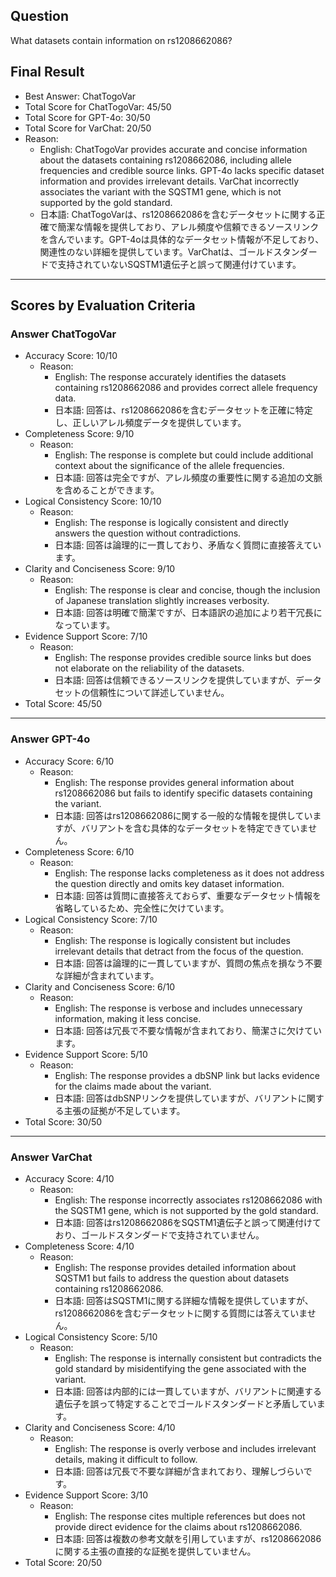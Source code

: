 ## Question

What datasets contain information on rs1208662086?

## Final Result

- Best Answer: ChatTogoVar
- Total Score for ChatTogoVar: 45/50
- Total Score for GPT-4o: 30/50
- Total Score for VarChat: 20/50
- Reason:
  - English: ChatTogoVar provides accurate and concise information about the datasets containing rs1208662086, including allele frequencies and credible source links. GPT-4o lacks specific dataset information and provides irrelevant details. VarChat incorrectly associates the variant with the SQSTM1 gene, which is not supported by the gold standard.
  - 日本語: ChatTogoVarは、rs1208662086を含むデータセットに関する正確で簡潔な情報を提供しており、アレル頻度や信頼できるソースリンクを含んでいます。GPT-4oは具体的なデータセット情報が不足しており、関連性のない詳細を提供しています。VarChatは、ゴールドスタンダードで支持されていないSQSTM1遺伝子と誤って関連付けています。

---

## Scores by Evaluation Criteria

### Answer ChatTogoVar
- Accuracy Score: 10/10
  - Reason: 
    - English: The response accurately identifies the datasets containing rs1208662086 and provides correct allele frequency data. 
    - 日本語: 回答は、rs1208662086を含むデータセットを正確に特定し、正しいアレル頻度データを提供しています。
- Completeness Score: 9/10
  - Reason: 
    - English: The response is complete but could include additional context about the significance of the allele frequencies.
    - 日本語: 回答は完全ですが、アレル頻度の重要性に関する追加の文脈を含めることができます。
- Logical Consistency Score: 10/10
  - Reason: 
    - English: The response is logically consistent and directly answers the question without contradictions.
    - 日本語: 回答は論理的に一貫しており、矛盾なく質問に直接答えています。
- Clarity and Conciseness Score: 9/10
  - Reason: 
    - English: The response is clear and concise, though the inclusion of Japanese translation slightly increases verbosity.
    - 日本語: 回答は明確で簡潔ですが、日本語訳の追加により若干冗長になっています。
- Evidence Support Score: 7/10
  - Reason: 
    - English: The response provides credible source links but does not elaborate on the reliability of the datasets.
    - 日本語: 回答は信頼できるソースリンクを提供していますが、データセットの信頼性について詳述していません。
- Total Score: 45/50

---

### Answer GPT-4o
- Accuracy Score: 6/10
  - Reason: 
    - English: The response provides general information about rs1208662086 but fails to identify specific datasets containing the variant.
    - 日本語: 回答はrs1208662086に関する一般的な情報を提供していますが、バリアントを含む具体的なデータセットを特定できていません。
- Completeness Score: 6/10
  - Reason: 
    - English: The response lacks completeness as it does not address the question directly and omits key dataset information.
    - 日本語: 回答は質問に直接答えておらず、重要なデータセット情報を省略しているため、完全性に欠けています。
- Logical Consistency Score: 7/10
  - Reason: 
    - English: The response is logically consistent but includes irrelevant details that detract from the focus of the question.
    - 日本語: 回答は論理的に一貫していますが、質問の焦点を損なう不要な詳細が含まれています。
- Clarity and Conciseness Score: 6/10
  - Reason: 
    - English: The response is verbose and includes unnecessary information, making it less concise.
    - 日本語: 回答は冗長で不要な情報が含まれており、簡潔さに欠けています。
- Evidence Support Score: 5/10
  - Reason: 
    - English: The response provides a dbSNP link but lacks evidence for the claims made about the variant.
    - 日本語: 回答はdbSNPリンクを提供していますが、バリアントに関する主張の証拠が不足しています。
- Total Score: 30/50

---

### Answer VarChat
- Accuracy Score: 4/10
  - Reason: 
    - English: The response incorrectly associates rs1208662086 with the SQSTM1 gene, which is not supported by the gold standard.
    - 日本語: 回答はrs1208662086をSQSTM1遺伝子と誤って関連付けており、ゴールドスタンダードで支持されていません。
- Completeness Score: 4/10
  - Reason: 
    - English: The response provides detailed information about SQSTM1 but fails to address the question about datasets containing rs1208662086.
    - 日本語: 回答はSQSTM1に関する詳細な情報を提供していますが、rs1208662086を含むデータセットに関する質問には答えていません。
- Logical Consistency Score: 5/10
  - Reason: 
    - English: The response is internally consistent but contradicts the gold standard by misidentifying the gene associated with the variant.
    - 日本語: 回答は内部的には一貫していますが、バリアントに関連する遺伝子を誤って特定することでゴールドスタンダードと矛盾しています。
- Clarity and Conciseness Score: 4/10
  - Reason: 
    - English: The response is overly verbose and includes irrelevant details, making it difficult to follow.
    - 日本語: 回答は冗長で不要な詳細が含まれており、理解しづらいです。
- Evidence Support Score: 3/10
  - Reason: 
    - English: The response cites multiple references but does not provide direct evidence for the claims about rs1208662086.
    - 日本語: 回答は複数の参考文献を引用していますが、rs1208662086に関する主張の直接的な証拠を提供していません。
- Total Score: 20/50
